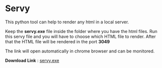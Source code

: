 
# Servy

This python tool can help to render any html in a local server.

Keep the **servy.exe** file inside the folder where you have the html files. Run this servy file and you will have to choose which HTML file to render. After that the HTML file will be rendered in the port **3049**


The link will open automatically in chrome browser and can be monitored.

**Download Link** : [servy.exe](https://github.com/shayansaha85/servy/raw/master/installable/servy.exe)
